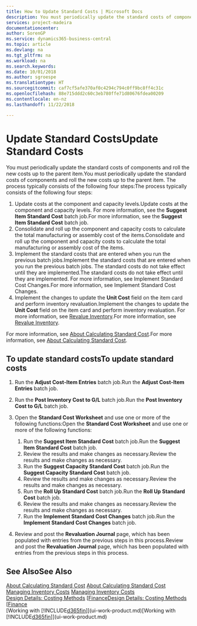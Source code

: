 ```yaml
---
title: How to Update Standard Costs | Microsoft Docs
description: You must periodically update the standard costs of components and roll the new costs up to the parent item.
services: project-madeira
documentationcenter: 
author: SorenGP
ms.service: dynamics365-business-central
ms.topic: article
ms.devlang: na
ms.tgt_pltfrm: na
ms.workload: na
ms.search.keywords: 
ms.date: 10/01/2018
ms.author: sgroespe
ms.translationtype: HT
ms.sourcegitcommit: caf7cf5afe370af0c4294c794c0ff9bc8ff4c31c
ms.openlocfilehash: 88e715ddd2c60c3eb780ffe71d80676fdea00209
ms.contentlocale: en-nz
ms.lasthandoff: 11/22/2018

---
```

# <a name="update-standard-costs"></a><span data-ttu-id="1f686-103">Update Standard Costs</span><span class="sxs-lookup"><span data-stu-id="1f686-103">Update Standard Costs</span></span>
<span data-ttu-id="1f686-104">You must periodically update the standard costs of components and roll the new costs up to the parent item.</span><span class="sxs-lookup"><span data-stu-id="1f686-104">You must periodically update the standard costs of components and roll the new costs up to the parent item.</span></span> <span data-ttu-id="1f686-105">The process typically consists of the following four steps:</span><span class="sxs-lookup"><span data-stu-id="1f686-105">The process typically consists of the following four steps:</span></span>  

1.  <span data-ttu-id="1f686-106">Update costs at the component and capacity levels.</span><span class="sxs-lookup"><span data-stu-id="1f686-106">Update costs at the component and capacity levels.</span></span> <span data-ttu-id="1f686-107">For more information, see the **Suggest Item Standard Cost** batch job.</span><span class="sxs-lookup"><span data-stu-id="1f686-107">For more information, see the **Suggest Item Standard Cost** batch job.</span></span>  
2.  <span data-ttu-id="1f686-108">Consolidate and roll up the component and capacity costs to calculate the total manufacturing or assembly cost of the items.</span><span class="sxs-lookup"><span data-stu-id="1f686-108">Consolidate and roll up the component and capacity costs to calculate the total manufacturing or assembly cost of the items.</span></span>  
3.  <span data-ttu-id="1f686-109">Implement the standard costs that are entered when you run the previous batch jobs.</span><span class="sxs-lookup"><span data-stu-id="1f686-109">Implement the standard costs that are entered when you run the previous batch jobs.</span></span> <span data-ttu-id="1f686-110">The standard costs do not take effect until they are implemented.</span><span class="sxs-lookup"><span data-stu-id="1f686-110">The standard costs do not take effect until they are implemented.</span></span> <span data-ttu-id="1f686-111">For more information, see Implement Standard Cost Changes.</span><span class="sxs-lookup"><span data-stu-id="1f686-111">For more information, see Implement Standard Cost Changes.</span></span>  
4.  <span data-ttu-id="1f686-112">Implement the changes to update the **Unit Cost** field on the item card and perform inventory revaluation.</span><span class="sxs-lookup"><span data-stu-id="1f686-112">Implement the changes to update the **Unit Cost** field on the item card and perform inventory revaluation.</span></span> <span data-ttu-id="1f686-113">For more information, see [Revalue Inventory](inventory-how-revalue-inventory.md).</span><span class="sxs-lookup"><span data-stu-id="1f686-113">For more information, see [Revalue Inventory](inventory-how-revalue-inventory.md).</span></span>  

<span data-ttu-id="1f686-114">For more information, see [About Calculating Standard Cost](finance-about-calculating-standard-cost.md).</span><span class="sxs-lookup"><span data-stu-id="1f686-114">For more information, see [About Calculating Standard Cost](finance-about-calculating-standard-cost.md).</span></span>  
## <a name="to-update-standard-costs"></a><span data-ttu-id="1f686-115">To update standard costs</span><span class="sxs-lookup"><span data-stu-id="1f686-115">To update standard costs</span></span>  
1.  <span data-ttu-id="1f686-116">Run the **Adjust Cost-Item Entries** batch job.</span><span class="sxs-lookup"><span data-stu-id="1f686-116">Run the **Adjust Cost-Item Entries** batch job.</span></span>  
2.  <span data-ttu-id="1f686-117">Run the **Post Inventory Cost to G/L** batch job.</span><span class="sxs-lookup"><span data-stu-id="1f686-117">Run the **Post Inventory Cost to G/L** batch job.</span></span>  
3.  <span data-ttu-id="1f686-118">Open the **Standard Cost Worksheet** and use one or more of the following functions:</span><span class="sxs-lookup"><span data-stu-id="1f686-118">Open the **Standard Cost Worksheet** and use one or more of the following functions:</span></span>  

    1.  <span data-ttu-id="1f686-119">Run the **Suggest Item Standard Cost** batch job.</span><span class="sxs-lookup"><span data-stu-id="1f686-119">Run the **Suggest Item Standard Cost** batch job.</span></span>  
    2.  <span data-ttu-id="1f686-120">Review the results and make changes as necessary.</span><span class="sxs-lookup"><span data-stu-id="1f686-120">Review the results and make changes as necessary.</span></span>  
    3.  <span data-ttu-id="1f686-121">Run the **Suggest Capacity Standard Cost** batch job.</span><span class="sxs-lookup"><span data-stu-id="1f686-121">Run the **Suggest Capacity Standard Cost** batch job.</span></span>  
    4.  <span data-ttu-id="1f686-122">Review the results and make changes as necessary.</span><span class="sxs-lookup"><span data-stu-id="1f686-122">Review the results and make changes as necessary.</span></span>
    5. <span data-ttu-id="1f686-123">Run the **Roll Up Standard Cost** batch job.</span><span class="sxs-lookup"><span data-stu-id="1f686-123">Run the **Roll Up Standard Cost** batch job.</span></span>
    6.  <span data-ttu-id="1f686-124">Review the results and make changes as necessary.</span><span class="sxs-lookup"><span data-stu-id="1f686-124">Review the results and make changes as necessary.</span></span>
    7.  <span data-ttu-id="1f686-125">Run the **Implement Standard Cost Changes** batch job.</span><span class="sxs-lookup"><span data-stu-id="1f686-125">Run the **Implement Standard Cost Changes** batch job.</span></span>  
4.  <span data-ttu-id="1f686-126">Review and post the **Revaluation Journal** page, which has been populated with entries from the previous steps in this process.</span><span class="sxs-lookup"><span data-stu-id="1f686-126">Review and post the **Revaluation Journal** page, which has been populated with entries from the previous steps in this process.</span></span>  

## <a name="see-also"></a><span data-ttu-id="1f686-127">See Also</span><span class="sxs-lookup"><span data-stu-id="1f686-127">See Also</span></span>  
 <span data-ttu-id="1f686-128">[About Calculating Standard Cost](finance-about-calculating-standard-cost.md) </span><span class="sxs-lookup"><span data-stu-id="1f686-128">[About Calculating Standard Cost](finance-about-calculating-standard-cost.md) </span></span>  
 <span data-ttu-id="1f686-129">[Managing Inventory Costs](finance-manage-inventory-costs.md) </span><span class="sxs-lookup"><span data-stu-id="1f686-129">[Managing Inventory Costs](finance-manage-inventory-costs.md) </span></span>  
 <span data-ttu-id="1f686-130">[Design Details: Costing Methods](design-details-costing-methods.md) [[Finance](finance.md)</span><span class="sxs-lookup"><span data-stu-id="1f686-130">[Design Details: Costing Methods](design-details-costing-methods.md) [[Finance](finance.md)</span></span>  
 <span data-ttu-id="1f686-131">[Working with [!INCLUDE[d365fin](includes/d365fin_md.md)]](ui-work-product.md)</span><span class="sxs-lookup"><span data-stu-id="1f686-131">[Working with [!INCLUDE[d365fin](includes/d365fin_md.md)]](ui-work-product.md)</span></span>  

